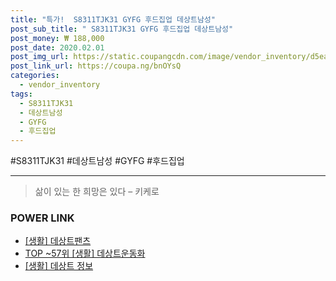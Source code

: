 ```yaml
--- 
title: "특가!  S8311TJK31 GYFG 후드집업 데상트남성" 
post_sub_title: " S8311TJK31 GYFG 후드집업 데상트남성" 
post_money: ₩ 188,000 
post_date: 2020.02.01 
post_img_url: https://static.coupangcdn.com/image/vendor_inventory/d5ea/4fcd678e5cf689038d784fd5805926fb6c6f86e628f9af97935cd9dac883.jpg 
post_link_url: https://coupa.ng/bnOYsQ 
categories: 
  - vendor_inventory 
tags: 
  - S8311TJK31 
  - 데상트남성 
  - GYFG 
  - 후드집업 
--- 
```

  #S8311TJK31 #데상트남성 #GYFG #후드집업 
<hr> 

> 삶이 있는 한 희망은 있다  – 키케로 


### POWER LINK

* <a href="https://blog.naver.com/fasyy4321/221759196078" target="_blank"> [생활] 데상트팬츠  </a>
* <a href="https://blog.naver.com/fasyy4321/221777232860" target="_blank"> TOP ~57위 [생활] 데상트운동화</a>
* <a href="https://blog.naver.com/fasyy4321/221769672780" target="_blank"> [생활] 데상트 정보 </a>
